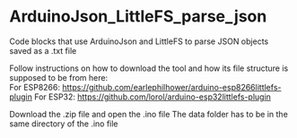 # ArduinoJson_LittleFS_parse_json
Code blocks that use ArduinoJson and LittleFS to parse JSON objects saved as a .txt file

Follow instructions on how to download the tool and how its file structure is supposed to be 
from here:  
For ESP8266: https://github.com/earlephilhower/arduino-esp8266littlefs-plugin
For ESP32:   https://github.com/lorol/arduino-esp32littlefs-plugin

Download the .zip file and open the .ino file
The data folder has to be in the same directory of the .ino file
